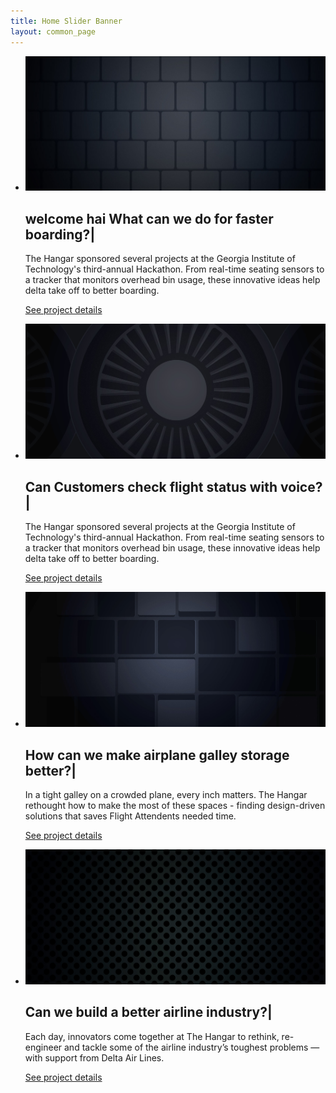 ```yaml
---
title: Home Slider Banner
layout: common_page
---
```


<section id="slider"> 
	<div class="site-slider">
		<ul class="bxslider">
			<li>
				<img src="/img/slide1.jpg" alt="image loading..." class="img-responsive bannerimgoveraide" />
				<div class="container">
					<div class="row">
						<div class="col-md-12">
							<div class="slider-caption">
								<h2>
									<span id="textdecorator">welcome hai What can we do for faster boarding?<span class="blinking-cursor">|</span>
									</span>
								</h2>
								<p class="color-white"> The Hangar sponsored several projects at the Georgia Institute of Technology's third-annual Hackathon. From real-time seating sensors to a tracker that monitors overhead bin usage, these innovative ideas help delta take off to better boarding.</p>
								<p class="color-white bodercolor">
									<a href="/projects/index.html" class="bodercolor">See project details</a>
								</p>
							</div>
						</div>
					</div>
				</div>
			</li>
			<li>
				<img src="/img/slide2.jpg" alt="image loading..." class="img-responsive bannerimgoveraide" />
				<div class="container">
					<div class="row">
						<div class="col-md-12">
							<div class="slider-caption">
								<h2>
									<span id="textdecorator">Can Customers check flight status with voice?<span class="blinking-cursor">|</span>
									</span>
								</h2>
								<p class="color-white">The Hangar sponsored several projects at the Georgia Institute of Technology's third-annual Hackathon. From real-time seating sensors to a tracker that monitors overhead bin usage, these innovative ideas help delta take off to better boarding.</p>
								<p class="color-white bodercolor">
									<a href="/projects/index.html" class="bodercolor">See project details</a>
								</p>
							</div>
						</div>
					</div>
				</div>
			</li>
			<li>
				<img src="/img/slide3.jpg" alt="image loading..." class="img-responsive bannerimgoveraide" />
				<div class="container">
					<div class="row">
						<div class="col-md-12">
							<div class="slider-caption">
								<h2>
									<span id="textdecorator">How can we make airplane galley storage better?<span class="blinking-cursor">|</span>
									</span>
								</h2>
								<p class="color-white">In a tight galley on a crowded plane, every inch matters. The Hangar rethought how to make the most of these spaces - finding design-driven solutions that saves Flight Attendents needed time.</p>
								<p class="color-white bodercolor">
									<a href="/projects/index.html" class="bodercolor">See project details</a>
								</p>
							</div>
						</div>
					</div>
				</div>
			</li>
			<li>
				<img src="/img/slide4.jpg" alt="image loading..." class="img-responsive bannerimgoveraide" />
				<div class="container">
					<div class="row">
						<div class="col-md-12">
							<div class="slider-caption">
								<h2>
									<span id="textdecorator">Can we build a better airline industry?<span class="blinking-cursor">|</span>
									</span>
								</h2>
								<p class="color-white">Each day, innovators come together at The Hangar to rethink, re-engineer and tackle some of the airline industry’s toughest problems — with support from Delta Air Lines.</p>
								<p class="color-white bodercolor">
									<a href="/projects/index.html" class="bodercolor">See project details</a>
								</p>
							</div>
						</div>
					</div>
				</div>
			</li>
		</ul> 
	</div> 
</section>
